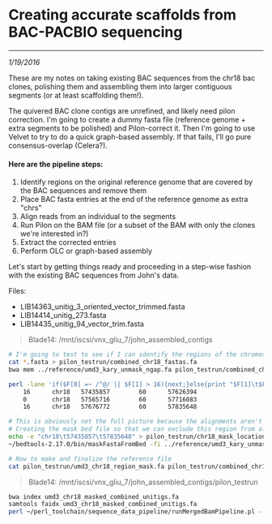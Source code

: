 # Creating accurate scaffolds from BAC-PACBIO sequencing
---
*1/19/2016*

These are my notes on taking existing BAC sequences from the chr18 bac clones, polishing them and assembling them into larger contiguous segments (or at least scaffolding them!).

The quivered BAC clone contigs are unrefined, and likely need pilon correction. I'm going to create a dummy fasta file (reference genome + extra segments to be polished) and Pilon-correct it. Then I'm going to use Velvet to try to do a quick graph-based assembly. If that fails, I'll go pure consensus-overlap (Celera?).

#### Here are the pipeline steps:
1. Identify regions on the original reference genome that are covered by the BAC sequences and remove them
2. Place BAC fasta entries at the end of the reference genome as extra "chrs"
3. Align reads from an individual to the segments
4. Run Pilon on the BAM file (or a subset of the BAM with only the clones we're interested in?)
5. Extract the corrected entries
6. Perform OLC or graph-based assembly

Let's start by getting things ready and proceeding in a step-wise fashion with the existing BAC sequences from John's data.

Files:
* LIB14363_unitig_3_oriented_vector_trimmed.fasta  
* LIB14414_unitig_273.fasta  
* LIB14435_unitig_94_vector_trim.fasta

> Blade14: /mnt/iscsi/vnx_gliu_7/john_assembled_contigs

```bash
# I'm going to test to see if I can identify the regions of the chromosome that need to be removed from a simple alignment
cat *.fasta > pilon_testrun/combined_chr18_fastas.fa
bwa mem ../reference/umd3_kary_unmask_ngap.fa pilon_testrun/combined_chr18_fastas.fa > pilon_testrun/combined_chr18_fastas.sam

perl -lane 'if($F[0] =~ /^@/ || $F[1] > 16){next;}else{print "$F[1]\t$F[2]\t$F[3]\t$F[4]\t" . (length($F[9]) + $F[3]);}' < pilon_testrun/combined_chr18_fastas.sam
	16      chr18   57435857        60      57626394
	0       chr18   57565716        60      57716083
	16      chr18   57676772        60      57835648

# This is obviously not the full picture because the alignments aren't complete, but it's a good start!
# Creating the mask bed file so that we can exclude this region from alignment
echo -e "chr18\t57435857\t57835648" > pilon_testrun/chr18_mask_location.bed
~/bedtools-2.17.0/bin/maskFastaFromBed -fi ../reference/umd3_kary_unmask_ngap.fa -bed pilon_testrun/chr18_mask_location.bed -fo pilon_testrun/umd3_chr18_region_mask.fa

# Now to make and finalize the reference file
cat pilon_testrun/umd3_chr18_region_mask.fa pilon_testrun/combined_chr18_fastas.fa > pilon_testrun/umd3_chr18_masked_combined_unitigs.fa
```

> Blade14: /mnt/iscsi/vnx_gliu_7/john_assembled_contigs/pilon_testrun

```bash
bwa index umd3_chr18_masked_combined_unitigs.fa
samtools faidx umd3_chr18_masked_combined_unitigs.fa
perl ~/perl_toolchain/sequence_data_pipeline/runMergedBamPipeline.pl --fastqs ../Arlinda-Chief.10x.spreadsheet.tab --reference umd3_chr18_masked_combined_unitigs.fa --config test_pipeline.cnfg --threads 15 --output arlinda_chr18
```